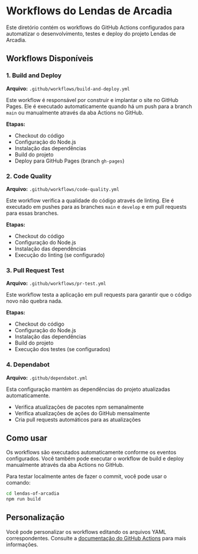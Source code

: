 # Workflows do Lendas de Arcadia

Este diretório contém os workflows do GitHub Actions configurados para automatizar o desenvolvimento, testes e deploy do projeto Lendas de Arcadia.

## Workflows Disponíveis

### 1. Build and Deploy
**Arquivo:** `.github/workflows/build-and-deploy.yml`

Este workflow é responsável por construir e implantar o site no GitHub Pages. Ele é executado automaticamente quando há um push para a branch `main` ou manualmente através da aba Actions no GitHub.

**Etapas:**
- Checkout do código
- Configuração do Node.js
- Instalação das dependências
- Build do projeto
- Deploy para GitHub Pages (branch `gh-pages`)

### 2. Code Quality
**Arquivo:** `.github/workflows/code-quality.yml`

Este workflow verifica a qualidade do código através de linting. Ele é executado em pushes para as branches `main` e `develop` e em pull requests para essas branches.

**Etapas:**
- Checkout do código
- Configuração do Node.js
- Instalação das dependências
- Execução do linting (se configurado)

### 3. Pull Request Test
**Arquivo:** `.github/workflows/pr-test.yml`

Este workflow testa a aplicação em pull requests para garantir que o código novo não quebra nada.

**Etapas:**
- Checkout do código
- Configuração do Node.js
- Instalação das dependências
- Build do projeto
- Execução dos testes (se configurados)

### 4. Dependabot
**Arquivo:** `.github/dependabot.yml`

Esta configuração mantém as dependências do projeto atualizadas automaticamente.

- Verifica atualizações de pacotes npm semanalmente
- Verifica atualizações de ações do GitHub mensalmente
- Cria pull requests automáticos para as atualizações

## Como usar

Os workflows são executados automaticamente conforme os eventos configurados. Você também pode executar o workflow de build e deploy manualmente através da aba Actions no GitHub.

Para testar localmente antes de fazer o commit, você pode usar o comando:

```bash
cd lendas-of-arcadia
npm run build
```

## Personalização

Você pode personalizar os workflows editando os arquivos YAML correspondentes. Consulte a [documentação do GitHub Actions](https://docs.github.com/pt/actions) para mais informações. 